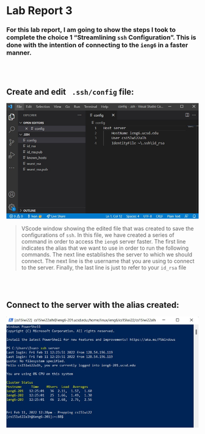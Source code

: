 # Lab Report 3
### For this lab report, I am going to show the steps I took to complete the choice 1 “Streamlining ``` ssh ``` Configuration”. This is done with the intention of connecting to the ``` ieng6 ``` in a faster manner.
<br></br>
## Create and edit ``` .ssh/config``` file:
![step 1](https://github.com/Jivan132/cse15l-lab-reports/blob/main/Lab-Report-3/Photos/Step%201.jpg?raw=true)
> VScode window showing the edited file that was created to save the configurations of ```ssh```.
In this file, we have created a series of command in order to access the ```ieng6``` server faster. The first line indicates the alias that we want to use in order to run the following commands. The next line establishes the server to which we should connect. The next line is the username that you are using to connect to the server. Finally, the last line is just to refer to your ```id_rsa``` file

<br/><br/>

## Connect to the server with the alias created:
![step 2](https://github.com/Jivan132/cse15l-lab-reports/blob/main/Lab-Report-3/Photos/Step%202.jpg?raw=true)
